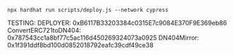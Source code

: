 ```shell
npx hardhat run scripts/deploy.js --network cypress
```

TESTING:
DEPLOYER: 0xB6117B33203384c0315E7c9084E370F9E369eb86
ConvertERC721toDN404: 0x787543cc1a8bf77c5ac116d450269324073a0925
DN404Mirror: 0x1f391ddf8bd100d0852018792eafc39cdf49ce38
